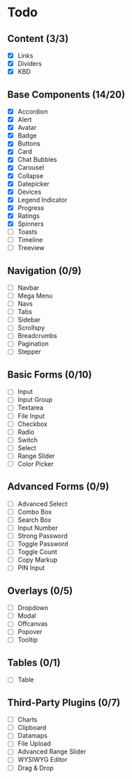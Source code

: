 # Todo

## Content (3/3)
- [x] Links
- [x] Dividers
- [x] KBD

## Base Components (14/20)
- [x] Accordion
- [x] Alert
- [x] Avatar
- [x] Badge
- [x] Buttons
- [x] Card
- [x] Chat Bubbles
- [x] Carousel
- [x] Collapse
- [x] Datepicker
- [x] Devices
- [x] Legend Indicator
- [x] Progress
- [x] Ratings
- [x] Spinners
- [ ] Toasts
- [ ] Timeline
- [ ] Treeview

## Navigation (0/9)
- [ ] Navbar
- [ ] Mega Menu
- [ ] Navs
- [ ] Tabs
- [ ] Sidebar
- [ ] Scrollspy
- [ ] Breadcrumbs
- [ ] Pagination
- [ ] Stepper

## Basic Forms (0/10)
- [ ] Input
- [ ] Input Group
- [ ] Textarea
- [ ] File Input
- [ ] Checkbox
- [ ] Radio
- [ ] Switch
- [ ] Select
- [ ] Range Slider
- [ ] Color Picker

## Advanced Forms (0/9)
- [ ] Advanced Select
- [ ] Combo Box
- [ ] Search Box
- [ ] Input Number
- [ ] Strong Password
- [ ] Toggle Password
- [ ] Toggle Count
- [ ] Copy Markup
- [ ] PIN Input

## Overlays (0/5)
- [ ] Dropdown
- [ ] Modal
- [ ] Offcanvas
- [ ] Popover
- [ ] Tooltip

## Tables (0/1)
- [ ] Table

## Third-Party Plugins (0/7)
- [ ] Charts
- [ ] Clipboard
- [ ] Datamaps
- [ ] File Upload
- [ ] Advanced Range Slider
- [ ] WYSIWYG Editor
- [ ] Drag & Drop
